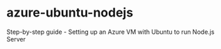 azure-ubuntu-nodejs
===================

Step-by-step guide - Setting up an Azure VM with Ubuntu to run Node.js Server